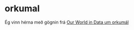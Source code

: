 # orkumal

Ég vinn hérna með gögnin frá [Our World in Data um orkumál](https://github.com/owid/energy-data)
